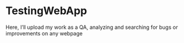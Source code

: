# TestingWebApp
Here, I’ll upload my work as a QA, analyzing and searching for bugs or improvements on any webpage
